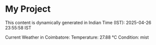 # My Project

This content is dynamically generated in Indian Time (IST): 2025-04-26 23:55:58 IST


Current Weather in Coimbatore:
Temperature: 27.88 °C
Condition: mist
